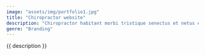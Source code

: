 ```yaml
---
image: "assets/img/portfolio1.jpg"
title: "Chiropractor website"
description: "Chiropractor habitant morbi tristique senectus et netus et malesuada."
genre: "Branding"
---
```


{{ description }}
 
